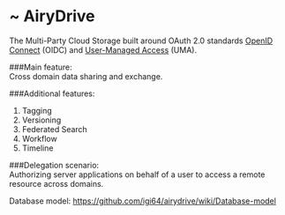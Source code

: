 ~ AiryDrive
===========

The Multi-Party Cloud Storage built around OAuth 2.0 standards [OpenID Connect](http://openid.net/connect) (OIDC) and [User-Managed Access](http://en.wikipedia.org/wiki/User-Managed_Access) (UMA).

###Main feature:   
Cross domain data sharing and exchange.  

###Additional features:  
1. Tagging  
2. Versioning  
3. Federated Search  
4. Workflow
5. Timeline

###Delegation scenario:  
Authorizing server applications on behalf of a user to access a remote resource across domains.  

Database model: https://github.com/igi64/airydrive/wiki/Database-model  
